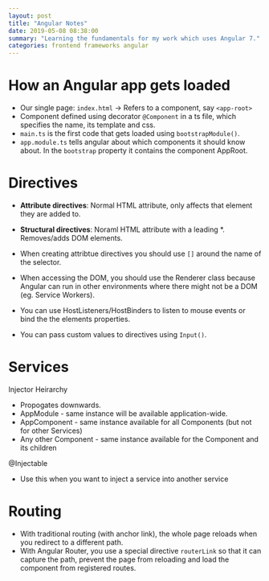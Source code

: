 ```yaml
---
layout: post
title: "Angular Notes"
date: 2019-05-08 08:38:00
summary: "Learning the fundamentals for my work which uses Angular 7."
categories: frontend frameworks angular
---
```


# How an Angular app gets loaded
- Our single page: `index.html` -> Refers to a component, say `<app-root>`
- Component defined using decorator `@Component` in a ts file, which specifies the name, its template and css.
- `main.ts` is the first code that gets loaded using `bootstrapModule()`.
- `app.module.ts` tells angular about which components it should know about. In the `bootstrap` property it contains the component AppRoot.

# Directives
- **Attribute directives**: Normal HTML attribute, only affects that element they are added to.
- **Structural directives**: Noraml HTML attribute with a leading *. Removes/adds DOM elements.   

- When creating attribtue directives you should use `[]` around the name of the selector.
- When accessing the DOM, you should use the Renderer class because Angular can run in other environments where there might not be a DOM (eg. Service Workers).
- You can use HostListeners/HostBinders to listen to mouse events or bind the the elements properties.
- You can pass custom values to directives using `Input()`.

# Services
Injector Heirarchy
- Propogates downwards.
- AppModule - same instance will be available application-wide.
- AppComponent - same instance available for all Components (but not for other Services)
- Any other Component - same instance available for the Component and its children 

@Injectable
- Use this when you want to inject a service into another service

# Routing
- With traditional routing (with anchor link), the whole page reloads when you redirect to a different path.
- With Angular Router, you use a special directive `routerLink` so that it can capture the path, prevent the page from reloading and load the component from registered routes.

